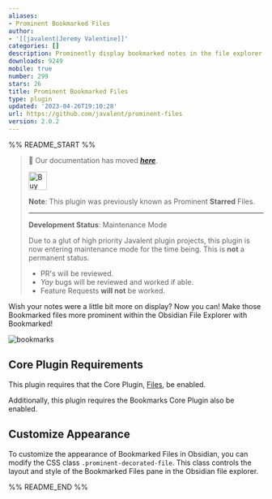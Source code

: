 ```yaml
---
aliases:
- Prominent Bookmarked Files
author:
- '[[javalent|Jeremy Valentine]]'
categories: []
description: Prominently display bookmarked notes in the file explorer
downloads: 9249
mobile: true
number: 299
stars: 26
title: Prominent Bookmarked Files
type: plugin
updated: '2023-04-26T19:10:28'
url: https://github.com/javalent/prominent-files
version: 2.0.2
---
```


%% README_START %%

> 🥇 Our documentation has moved ***[here](https://plugins.javalent.com/bookmarked)***.
>
> <a href='https://www.buymeacoffee.com/valentine195' target='_blank'><img height='36' style='border:0px;height:36px;' src='https://storage.ko-fi.com/cdn/kofi3.png?v=3' border='0' alt='Buy Me a Coffee at ko-fi.com' /></a>
> 
> **Note**: This plugin was previously known as Prominent **Starred** Files.
> 
> ---
> 
> **Development Status**: Maintenance Mode
> 
> Due to a glut of high priority Javalent plugin projects, this plugin is now entering maintenance mode for the time being. This is **not** a permanent status.
> - PR's will be reviewed.
> - *Yay* bugs will be reviewed and worked if able.
> - Feature Requests **will not** be worked.

Wish your notes were a little bit more on display? Now you can! Make those Bookmarked files more prominent within the Obsidian File Explorer with Bookmarked!

![bookmarks](https://github.com/javalent/prominent-files/assets/68425372/846a7605-22e2-44ac-98bd-9dbf126f1c41)

## Core Plugin Requirements

This plugin requires that the Core Plugin, [Files](https://help.obsidian.md/Plugins/File+explorer), be enabled. 

Additionally, this plugin requires the Bookmarks Core Plugin also be enabled. 

## Customize Appearance

To customize the appearance of Bookmarked Files in Obsidian, you can modify the CSS class `.prominent-decorated-file`. This class controls the layout and style of the Bookmarked Files pane in the Obsidian file explorer.



%% README_END %%